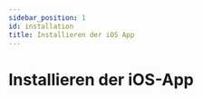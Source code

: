 ```yaml
---
sidebar_position: 1
id: installation
title: Installieren der iOS App
---
```


# Installieren der iOS-App